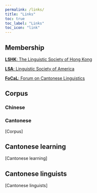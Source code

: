```yaml
---
permalink: /links/
title: "Links"
toc: true
toc_label: "Links"
toc_icon: "link"
---
```


## Membership
[**LSHK**: The Linguistic Society of Hong Kong](https://www.lshk.org/)

[**LSA**: Linguistic Society of America](https://www.linguisticsociety.org/)

[**FoCaL**: Forum on Cantonese Linguistics](https://focalhongkong.wordpress.com/)

## Corpus
### Chinese

### Cantonese
[Corpus]

## Cantonese learning
[Cantonese learning]

## Cantonese linguists
[Cantonese linguists]
